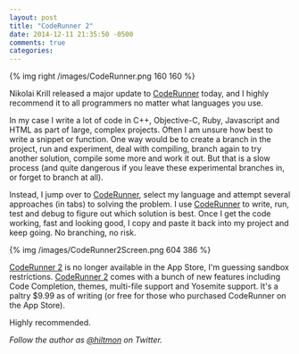 ```yaml
---
layout: post
title: "CodeRunner 2"
date: 2014-12-11 21:35:50 -0500
comments: true
categories: 
---
```


{% img right /images/CodeRunner.png 160 160 %}

Nikolai Krill released a major update to [CodeRunner](https://coderunnerapp.com) today, and I highly recommend it to all programmers no matter what languages you use.

In my case I write a lot of code in C++, Objective-C, Ruby, Javascript and HTML as part of large, complex projects. Often I am unsure how best to write a snippet or function. One way would be to create a branch in the project, run and experiment, deal with compiling, branch again to try another solution, compile some more and work it out. But that is a slow process (and quite dangerous if you leave these experimental branches in, or forget to branch at all).

Instead, I jump over to [CodeRunner](https://coderunnerapp.com), select my language and attempt several approaches (in tabs) to solving the problem. I use [CodeRunner](https://coderunnerapp.com) to write, run, test and debug to figure out which solution is best. Once I get the code working, fast and looking good, I copy and paste it back into my project and keep going. No branching, no risk.

{% img /images/CodeRunner2Screen.png 604 386 %}

[CodeRunner 2](https://coderunnerapp.com) is no longer available in the App Store, I'm guessing sandbox restrictions. [CodeRunner 2](https://coderunnerapp.com) comes with a bunch of new features including Code Completion, themes, multi-file support and Yosemite support. It's a paltry $9.99 as of writing (or free for those who purchased CodeRunner on the App Store).

Highly recommended. 

*Follow the author as [@hiltmon](https://twitter.com/hiltmon) on Twitter.*